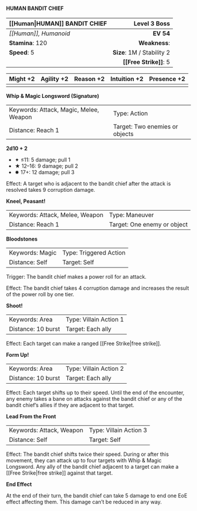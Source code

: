 #### HUMAN BANDIT CHIEF

| [[Human\|HUMAN]] BANDIT CHIEF |           **Level 3 Boss** |
| :---------------------------- | -------------------------: |
| *[[Human]], Humanoid*         |                  **EV 54** |
| **Stamina**: 120              |              **Weakness**: |
| **Speed**: 5                  | **Size**: 1M / Stability 2 |
|                               |     **[[Free Strike]]**: 5 |

| **Might** +2 | **Agility** +2 | **Reason** +2 | **Intuition** +2 | **Presence** +2 |
| ------------ | -------------- | ------------- | ---------------- | --------------- |
|              |                |               |                  |                 |

**Whip & Magic Longsword (Signature)**

|                                        |                                |
| :------------------------------------- | :----------------------------- |
| Keywords: Attack, Magic, Melee, Weapon | Type: Action                   |
| Distance: Reach 1                      | Target: Two enemies or objects |

**2d10 + 2**

- ✦ ≤11: 5 damage; pull 1
- ★ 12–16: 9 damage; pull 2
- ✸ 17+: 12 damage; pull 3

Effect: A target who is adjacent to the bandit chief after the attack is resolved takes 9 corruption damage.

**Kneel, Peasant!**

|                                 |                             |
| :------------------------------ | :-------------------------- |
| Keywords: Attack, Melee, Weapon | Type: Maneuver              |
| Distance: Reach 1               | Target: One enemy or object |

**Bloodstones**

|                 |                        |
| :-------------- | :--------------------- |
| Keywords: Magic | Type: Triggered Action |
| Distance: Self  | Target: Self           |

Trigger: The bandit chief makes a power roll for an attack.

Effect: The bandit chief takes 4 corruption damage and increases the result of the power roll by one tier.

**Shoot!**

|                    |                        |
| :----------------- | :--------------------- |
| Keywords: Area     | Type: Villain Action 1 |
| Distance: 10 burst | Target: Each ally      |

Effect: Each target can make a ranged [[Free Strike|free strike]].

**Form Up!**

|                    |                        |
| :----------------- | :--------------------- |
| Keywords: Area     | Type: Villain Action 2 |
| Distance: 10 burst | Target: Each ally      |

Effect: Each target shifts up to their speed. Until the end of the encounter, any enemy takes a bane on attacks against the bandit chief or any of the bandit chief’s allies if they are adjacent to that target.

**Lead From the Front**

|                          |                        |
| :----------------------- | :--------------------- |
| Keywords: Attack, Weapon | Type: Villain Action 3 |
| Distance: Self           | Target: Self           |

Effect: The bandit chief shifts twice their speed. During or after this movement, they can attack up to four targets with Whip & Magic Longsword. Any ally of the bandit chief adjacent to a target can make a [[Free Strike|free strike]] against that target.

**End Effect**

At the end of their turn, the bandit chief can take 5 damage to end one EoE effect affecting them. This damage can’t be reduced in any way.
